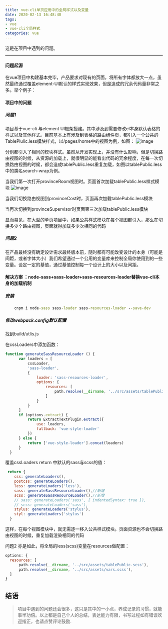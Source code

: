 ```yaml
---
title: vue-cli单页应用中的全局样式以及变量
date: 2020-02-13 16:48:48
tags:
- vue
- vue-cli全局样式
categories: vue
---
```


这是在项目中遇到的问题。

---

<!-- more -->

#### 问题起源
在vue项目中构建基本完毕，产品要求对现有的页面，将所有字体都放大一点，虽然最终通过覆盖element-UI默认的样式实现效果，但是造成的冗余代码量非常之多。举个例子：

#### 项目中的问题
##### 问题1
项目基于vue-cli 与element UI框架搭建。其中涉及到需要修改el本身默认表格的样式以及其他样式。目前基本上有涉及到表格的路由组件页，都引入一个公共的TablePlulic.less模块样式，以/pages/home中的视图为例，如图：
![image](https://hexo-img-url.oss-cn-beijing.aliyuncs.com/hexo_img/vue-cli.jpg)

分别都引入了相同的模块样式。虽然从开发实现上，并没有什么影响，但是切换路由视图的时候，从资源的加载上，就很明显的能看出代码的冗余程度，在每一次切换路由视图的时候，都会造成tablePublic.less重复加载，如图以tablePublic.less中的类名search-wrap为例。

当我们第一次打开provinceRoom视图时。页面首次加载tablePublic.less样式模块
![image](https://hexo-img-url.oss-cn-beijing.aliyuncs.com/hexo_img/1.jpg)

当我们切换路由视图到provinceCost时，页面再次加载tablePublic.less模块

当再次切换到provinceSupervisor时页面第三次加载tablePublic.less模块

显而易见，在大型的单页项目中，如果公共样式模块在每个视图都引入，那么在切换多少个路由视图，页面就得加载多少次相同的代码
##### 问题2
在产品最终没有确定设计需求最终版本前，随时都有可能改变设计的本身（可能是间距，或者字体大小）我们希望通过一个公用的变量库来控制全局你使用到的一些变量。设定一定的基值，通过基值控制每一个设计上的大小以及间距。

#### 解决方案 ：node-sass+sass-loader+sass-resources-loader替换vue-cli本身的加载机制

##### 安装
```cmd
    cnpm i node-sass sass-loader sass-resources-loader --save-dev
```

##### 修改webpack.config默认配置
找到build/utlis.js

在cssLoaders中添加函数：
```js
function generateSassResourceLoader () {
      var loaders = [
          cssLoader,
          'sass-loader',
          {
              loader: 'sass-resources-loader',
              options: {
                  resources: [
                      path.resolve(__dirname, '../src/assets/tablePublic.scss'),//只是测试全局变量，也可以添加全局样式
                  ]
              }
          }
      ]
      if (options.extract) {
          return ExtractTextPlugin.extract({
              use: loaders,
              fallback: 'vue-style-loader'
          })
      } else {
          return ['vue-style-loader'].concat(loaders)
      }
  }
```

覆盖cssLoaders return 中默认的sass与scss的值：
```js
 return {
    css: generateLoaders(),
    postcss: generateLoaders(),
    less: generateLoaders('less'),
    sass: generateSassResourceLoader(),//新增
    scss: generateSassResourceLoader(),//新增
    // sass: generateLoaders('sass', { indentedSyntax: true }),
    // scss: generateLoaders('sass'),
    stylus: generateLoaders('stylus'),
    styl: generateLoaders('stylus')
  }
```
这样，在每个视图模块中，就无需逐一移入公共样式模块。页面资源也不会切换路由视图的时候，重复加载渲染相同的代码

问题2 亦是如此，将全局的less(scss)变量在resources做配置：
```js
options: {
  resources: [
      path.resolve(__dirname, '../src/assets/tablePublic.scss'),
      path.resolve(__dirname, '../src/assets/vars.scss'),
  ]
}
```
## 结语

>项目中遇到的问题还会很多，这只是其中的一小点，养成记录的习惯，就能事半功倍。以上都是自己个人的总结，表达能力有限，书写过程如有错误欢迎指正，也请点赞评论鼓励.